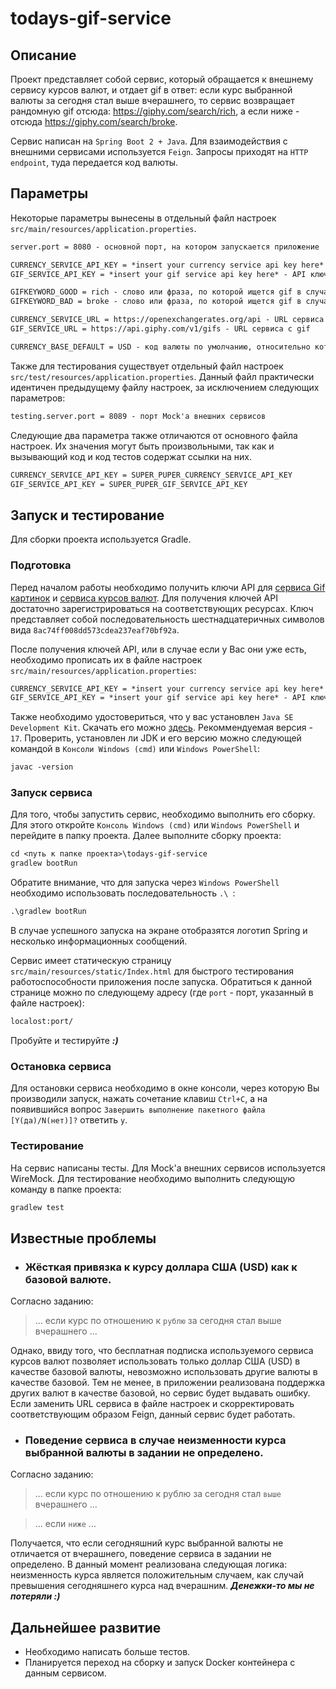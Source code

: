 # todays-gif-service

## Описание
Проект представляет собой сервис, который обращается к внешнему сервису курсов валют,
и отдает gif в ответ: если курс выбранной валюты за сегодня стал выше вчерашнего,
то сервис возвращает рандомную gif отсюда: https://giphy.com/search/rich, а если ниже -
отсюда https://giphy.com/search/broke.

Сервис написан на `Spring Boot 2 + Java`. Для взаимодействия с внешними сервисами
используется `Feign`. Запросы приходят на `HTTP endpoint`, туда передается код валюты.

## Параметры

Некоторые параметры вынесены в отдельный файл настроек `src/main/resources/application.properties`.
```txt
server.port = 8080 - основной порт, на котором запускается приложение

CURRENCY_SERVICE_API_KEY = *insert your currency service api key here* - API ключ сервиса с курсами валют
GIF_SERVICE_API_KEY = *insert your gif service api key here* - API ключ сервиса gif картинок

GIFKEYWORD_GOOD = rich - слово или фраза, по которой ищется gif в случае превышения курса
GIFKEYWORD_BAD = broke - слово или фраза, по которой ищется gif в случае провала курса

CURRENCY_SERVICE_URL = https://openexchangerates.org/api - URL сервиса с курсами валют
GIF_SERVICE_URL = https://api.giphy.com/v1/gifs - URL сервиса с gif

CURRENCY_BASE_DEFAULT = USD - код валюты по умолчанию, относительно которой производится расчёт курса 
```
Также для тестирования существует отдельный файл настроек `src/test/resources/application.properties`.
Данный файл практически идентичен предыдущему файлу настроек, за исключением следующих параметров:
```txt
testing.server.port = 8089 - порт Mock'а внешних сервисов
```
Следующие два параметра также отличаются от основного файла настроек. Их значения могут быть произвольными,
так как и вызывающий код и код тестов содержат ссылки на них.
```txt
CURRENCY_SERVICE_API_KEY = SUPER_PUPER_CURRENCY_SERVICE_API_KEY
GIF_SERVICE_API_KEY = SUPER_PUPER_GIF_SERVICE_API_KEY
```

## Запуск и тестирование
Для сборки проекта используется Gradle.

### Подготовка
Перед началом работы необходимо получить ключи API для
[сервиса Gif картинок](https://developers.giphy.com/docs/api#quick-start-guide) и
[сервиса курсов валют](https://docs.openexchangerates.org/). Для получения ключей API достаточно зарегистрироваться на
соответствующих ресурсах. Ключ представляет собой последовательность шестнадцатеричных символов
вида `8ac74ff008dd573cdea237eaf70bf92a`.

После получения ключей API, или в случае если у Вас они уже есть, необходимо прописать их в файле настроек
`src/main/resources/application.properties`:
```txt
CURRENCY_SERVICE_API_KEY = *insert your currency service api key here* - API ключ сервиса с курсами валют
GIF_SERVICE_API_KEY = *insert your gif service api key here* - API ключ сервиса gif картинок
```
Также необходимо удостовериться, что у вас установлен `Java SE Development Kit`. Скачать его можно
[здесь](https://www.oracle.com/java/technologies/downloads/). Рекоммендуемая версия - `17`. Проверить,
установлен ли JDK и его версию можно следующей командой в `Консоли Windows (cmd)` или `Windows PowerShell`:
```txt
javac -version
```

### Запуск сервиса
Для того, чтобы запустить сервис, необходимо выполнить его сборку. Для этого откройте `Консоль Windows (cmd)` или
`Windows PowerShell` и перейдите в папку проекта. Далее выполните сборку проекта:

```txt
cd <путь к папке проекта>\todays-gif-service
gradlew bootRun
```
Обратите внимание, что для запуска через `Windows PowerShell` необходимо использовать последовательность `.\ `:
```txt
.\gradlew bootRun
```
В случае успешного запуска на экране отобразятся логотип Spring и несколько информационных сообщений. 

Сервис имеет статическую страницу `src/main/resources/static/Index.html` для быстрого тестирования работоспособности
приложения после запуска. Обратиться к данной странице можно по следующему адресу (где `port` - порт, указанный в
файле настроек):
```txt
localost:port/
```
Пробуйте и тестируйте ***:)***

### Остановка сервиса
Для остановки сервиса необходимо в окне консоли, через которую Вы производили запуск, нажать сочетание клавиш
`Ctrl+C`, а на появившийся вопрос `Завершить выполнение пакетного файла [Y(да)/N(нет)]?` ответить `y`.

### Тестирование
На сервис написаны тесты. Для Mock'а внешних сервисов используется WireMock. Для тестирование необходимо выполнить
следующую команду в папке проекта:
```txt
gradlew test
```

## Известные проблемы
* ### Жёсткая привязка к курсу доллара США (USD) как к базовой валюте.

Согласно заданию:
> ... если курс по отношению к `рублю` за сегодня стал выше вчерашнего ...

Однако, ввиду того, что бесплатная подписка используемого сервиса курсов валют позволяет использовать
только доллар США (USD) в качестве базовой валюты, невозможно использовать другие валюты в качестве базовой.
Тем не менее, в приложении реализована поддержка других валют в качестве базовой, но сервис будет выдавать ошибку.
Если заменить URL сервиса в файле настроек и скорректировать соответствующим образом Feign, данный сервис будет работать.

* ### Поведение сервиса в случае неизменности курса выбранной валюты в задании не определено.

Согласно заданию:
> ... если курс по отношению к рублю за сегодня стал `выше` вчерашнего ...

> ... если `ниже` ...

Получается, что если сегодняшний курс выбранной валюты не отличается от вчерашнего, поведение сервиса в задании
не определено. В данный момент реализована следующая логика: неизменность курса является положительным случаем,
как случай превышения сегодняшнего курса над вчерашним. ***Денежки-то мы не потеряли :)***


## Дальнейшее развитие
* Необходимо написать больше тестов.
* Планируется переход на сборку и запуск Docker контейнера с данным сервисом.
